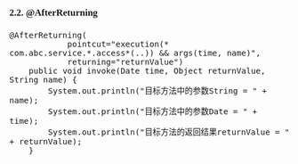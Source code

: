 <span  style="font-family: Simsun,serif; font-size: 17px; ">

#### 2.2. @AfterReturning

~~~
@AfterReturning(
            pointcut="execution(* com.abc.service.*.access*(..)) && args(time, name)",
            returning="returnValue")
    public void invoke(Date time, Object returnValue, String name) {
        System.out.println("目标方法中的参数String = " + name);
        System.out.println("目标方法中的参数Date = " + time);
        System.out.println("目标方法的返回结果returnValue = " + returnValue);
    }
~~~

</span>